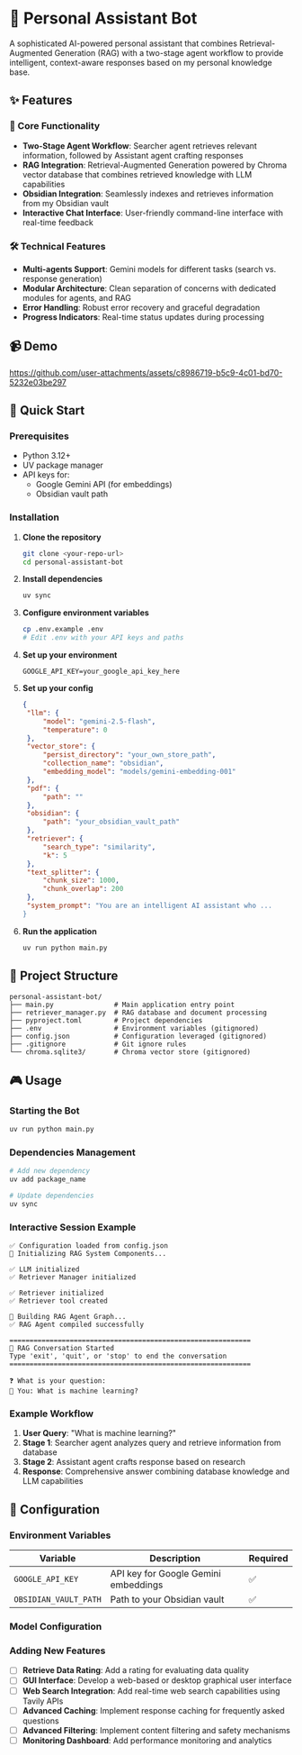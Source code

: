 # 🤖 Personal Assistant Bot

A sophisticated AI-powered personal assistant that combines Retrieval-Augmented Generation (RAG) with a two-stage agent workflow to provide intelligent, context-aware responses based on my personal knowledge base.

## ✨ Features

### 🎯 Core Functionality
- **Two-Stage Agent Workflow**: Searcher agent retrieves relevant information, followed by Assistant agent crafting responses
- **RAG Integration**: Retrieval-Augmented Generation powered by Chroma vector database that combines retrieved knowledge with LLM capabilities
- **Obsidian Integration**: Seamlessly indexes and retrieves information from my Obsidian vault
- **Interactive Chat Interface**: User-friendly command-line interface with real-time feedback

### 🛠️ Technical Features
- **Multi-agents Support**: Gemini models for different tasks (search vs. response generation)
- **Modular Architecture**: Clean separation of concerns with dedicated modules for agents, and RAG
- **Error Handling**: Robust error recovery and graceful degradation
- **Progress Indicators**: Real-time status updates during processing

## 📹 Demo

https://github.com/user-attachments/assets/c8986719-b5c9-4c01-bd70-5232e03be297



## 🚀 Quick Start

### Prerequisites
- Python 3.12+
- UV package manager
- API keys for:
  - Google Gemini API (for embeddings)
  - Obsidian vault path

### Installation

1. **Clone the repository**
   ```bash
   git clone <your-repo-url>
   cd personal-assistant-bot
   ```

2. **Install dependencies**
   ```bash
   uv sync
   ```

3. **Configure environment variables**
   ```bash
   cp .env.example .env
   # Edit .env with your API keys and paths
   ```

4. **Set up your environment**
   ```env
   GOOGLE_API_KEY=your_google_api_key_here
   ```

5. **Set up your config**
   ```config.json
   {
    "llm": {
        "model": "gemini-2.5-flash",
        "temperature": 0
    },
    "vector_store": {
        "persist_directory": "your_own_store_path",
        "collection_name": "obsidian",
        "embedding_model": "models/gemini-embedding-001"
    },
    "pdf": {
        "path": ""
    },
    "obsidian": {
        "path": "your_obsidian_vault_path"
    },
    "retriever": {
        "search_type": "similarity",
        "k": 5
    },
    "text_splitter": {
        "chunk_size": 1000,
        "chunk_overlap": 200
    },
    "system_prompt": "You are an intelligent AI assistant who ...
   }
   ```

6. **Run the application**
   ```bash
   uv run python main.py
   ```

## 📁 Project Structure

```
personal-assistant-bot/
├── main.py               # Main application entry point
├── retriever_manager.py  # RAG database and document processing
├── pyproject.toml        # Project dependencies
├── .env                  # Environment variables (gitignored)
├── config.json           # Configuration leveraged (gitignored)
├── .gitignore            # Git ignore rules
└── chroma.sqlite3/       # Chroma vector store (gitignored)
```

## 🎮 Usage

### Starting the Bot
```bash
uv run python main.py
```

### Dependencies Management
```bash
# Add new dependency
uv add package_name

# Update dependencies
uv sync
```

### Interactive Session Example
```
✅ Configuration loaded from config.json
🚀 Initializing RAG System Components...

✅ LLM initialized
✅ Retriever Manager initialized

✅ Retriever initialized
✅ Retriever tool created

🧩 Building RAG Agent Graph...
✅ RAG Agent compiled successfully

============================================================
💬 RAG Conversation Started
Type 'exit', 'quit', or 'stop' to end the conversation
============================================================

❓ What is your question: 
👤 You: What is machine learning?
```

### Example Workflow
1. **User Query**: "What is machine learning?"
2. **Stage 1**: Searcher agent analyzes query and retrieve information from database
3. **Stage 2**: Assistant agent crafts response based on research
4. **Response**: Comprehensive answer combining database knowledge and LLM capabilities

## 🔧 Configuration

### Environment Variables
| Variable | Description | Required |
|----------|-------------|----------|
| `GOOGLE_API_KEY` | API key for Google Gemini embeddings | ✅ |
| `OBSIDIAN_VAULT_PATH` | Path to your Obsidian vault | ✅ |

### Model Configuration

### Adding New Features
- [ ] **Retrieve Data Rating**: Add a rating for evaluating data quality
- [ ] **GUI Interface**: Develop a web-based or desktop graphical user interface
- [ ] **Web Search Integration**: Add real-time web search capabilities using Tavily APIs
- [ ] **Advanced Caching**: Implement response caching for frequently asked questions
- [ ] **Advanced Filtering**: Implement content filtering and safety mechanisms
- [ ] **Monitoring Dashboard**: Add performance monitoring and analytics
